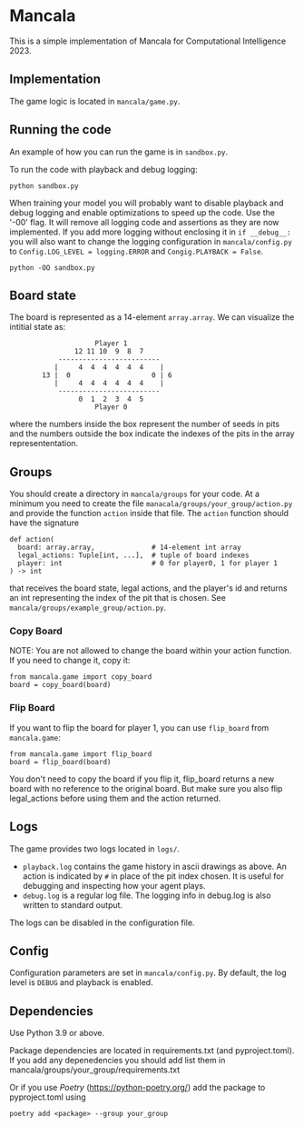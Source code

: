 # Mancala
This is a simple implementation of Mancala for Computational Intelligence 2023.


## Implementation
The game logic is located in `mancala/game.py`.


## Running the code
An example of how you can run the game is in `sandbox.py`.

To run the code with playback and debug logging:
```
python sandbox.py
```

When training your model you will probably want to disable playback
and debug logging and enable optimizations to speed up the code.
Use the '-00' flag. It will remove all logging code and assertions
as they are now implemented. If you add more logging without enclosing it in 
`if __debug__:` you will also want to change the logging configuration in `mancala/config.py` to `Config.LOG_LEVEL = logging.ERROR` and `Congig.PLAYBACK = False`.

```
python -OO sandbox.py
```


## Board state
The board is represented as a 14-element `array.array`.
We can visualize the intitial state as:
```
                     Player 1
                12 11 10  9  8  7
            -------------------------
           |     4  4  4  4  4  4    |
        13 |  0                    0 | 6
           |     4  4  4  4  4  4    |
            -------------------------
                 0  1  2  3  4  5
                     Player 0
```
where the numbers inside the box represent the number of seeds in pits
and the numbers outside the box indicate the indexes of the pits
in the array represententation.


## Groups
You should create a directory in `mancala/groups` for your code.
At a minimum you need to create the file `manacala/groups/your_group/action.py`
and provide the function `action` inside that file.
The `action` function should have the signature 
```
def action(
  board: array.array,              # 14-element int array
  legal_actions: Tuple[int, ...],  # tuple of board indexes
  player: int                      # 0 for player0, 1 for player 1
) -> int
```
that receives the board state, legal actions, and the player's id and returns an int representing the index of the pit that is chosen.
See `mancala/groups/example_group/action.py`.

### Copy Board
NOTE: You are not allowed to change the board within your action function.
If you need to change it, copy it:
```
from mancala.game import copy_board
board = copy_board(board)
```

### Flip Board
If you want to flip the board for player 1, you can use `flip_board` from `mancala.game`:
```
from mancala.game import flip_board
board = flip_board(board) 
```
You don't need to copy the board if you flip it,
flip_board returns a new board with no reference to the original board.
But make sure you also flip legal_actions before using them and the action returned.


## Logs
The game provides two logs located in `logs/`.
- `playback.log` contains the game history in ascii drawings as above.
  An action is indicated by `#` in place of the pit index chosen.
  It is useful for debugging and inspecting how your agent plays.
- `debug.log` is a regular log file.
  The logging info in debug.log is also written to standard output.

The logs can be disabled in the configuration file.


## Config
Configuration parameters are set in `mancala/config.py`.
By default, the log level is `DEBUG` and playback is enabled.


## Dependencies
Use Python 3.9 or above.

Package dependencies are located in requirements.txt (and pyproject.toml).
If you add any depenedencies you should add list them in mancala/groups/your_group/requirements.txt

Or if you use *Poetry* (https://python-poetry.org/) add the package to pyproject.toml using
```
poetry add <package> --group your_group
```

